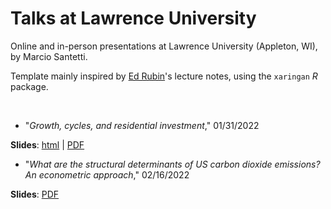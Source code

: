 # Talks at Lawrence University

Online and in-person presentations at Lawrence University (Appleton, WI), by Marcio Santetti.

Template mainly inspired by [Ed Rubin](https://github.com/edrubin)'s lecture notes, using the `xaringan` *R* package.

<br>

-  "*Growth, cycles, and residential investment*," 01/31/2022

**Slides**: [html](https://raw.githack.com/marciosantetti/lawrence-university-talk/main/lawrence-talk/Lawrence-Talk.html) | [PDF](https://raw.githack.com/marciosantetti/lawrence-university-talk/main/lawrence-talk/Lawrence-Talk.pdf)

- "*What are the structural determinants of US carbon dioxide emissions? An econometric approach*," 02/16/2022

**Slides**: [PDF](https://github.com/marciosantetti/lawrence-university-talk/blob/main/Santetti-IJAE/Santetti-IJAE-2021.pdf)
